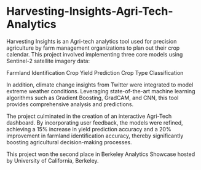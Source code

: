 # Harvesting-Insights-Agri-Tech-Analytics

Harvesting Insights is an Agri-tech analytics tool used for precision agriculture by farm management organizations to plan out their crop calendar. This project involved implementing three core models using Sentinel-2 satellite imagery data:

Farmland Identification
Crop Yield Prediction
Crop Type Classification

In addition, climate change insights from Twitter were integrated to model extreme weather conditions. Leveraging state-of-the-art machine learning algorithms such as Gradient Boosting, GradCAM, and CNN, this tool provides comprehensive analysis and predictions.

The project culminated in the creation of an interactive Agri-Tech dashboard. By incorporating user feedback, the models were refined, achieving a 15% increase in yield prediction accuracy and a 20% improvement in farmland identification accuracy, thereby significantly boosting agricultural decision-making processes.

This project won the second place in Berkeley Analytics Showcase hosted by University of California, Berkeley.
